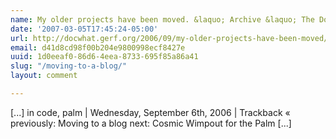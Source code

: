 ```yaml
---
name: My older projects have been moved. &laquo; Archive &laquo; The Doctor What
date: '2007-03-05T17:45:24-05:00'
url: http://docwhat.gerf.org/2006/09/my-older-projects-have-been-moved/
email: d41d8cd98f00b204e9800998ecf8427e
uuid: 1d0eeaf0-86d6-4eea-8733-695f85a86a41
slug: "/moving-to-a-blog/"
layout: comment

---
```


[...] in code, palm | Wednesday, September 6th, 2006 | Trackback  &laquo; previously: Moving to a blog next: Cosmic Wimpout for the Palm [...]
